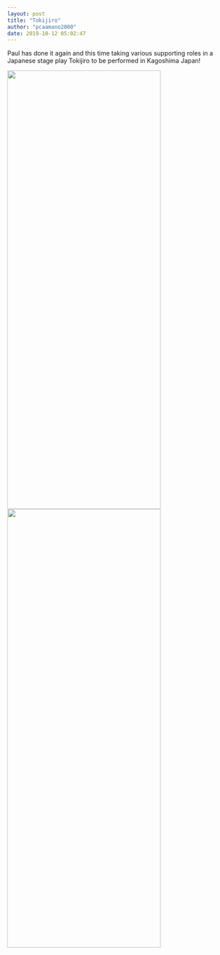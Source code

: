 ```yaml
---
layout: post
title: "Tokijiro"
author: "pcaamano2000"
date: 2019-10-12 05:02:47
---
```

Paul has done it again and this time taking various supporting roles in a Japanese stage play Tokijiro to be performed in Kagoshima Japan!

                                                                                                                                
  <img width="350" height="1000" src="{{ site.baseurl }}/img/portfolio/tokijiroPoster.jpg">                                                                                                                                         
  <img width="350" height="1000" src="{{ site.baseurl }}/img/portfolio/tokiback.jpg">
